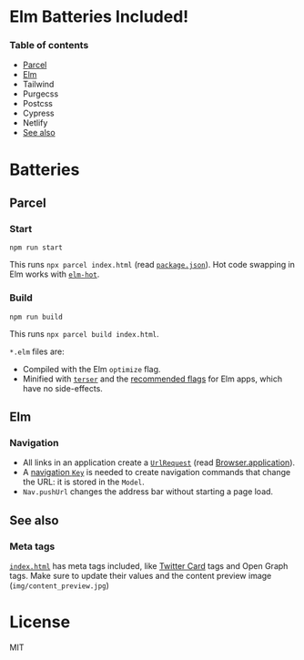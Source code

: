 # Elm Batteries Included!

### Table of contents

- [Parcel](#parcel)
- [Elm](#elm)
- Tailwind
- Purgecss
- Postcss
- Cypress
- Netlify
- [See also](#see-also)

# Batteries

## Parcel

### Start

```
npm run start
```

This runs `npx parcel index.html` (read [`package.json`](package.json)). Hot code swapping in Elm works with [`elm-hot`](https://github.com/klazuka/elm-hot).

### Build

```
npm run build
```

This runs `npx parcel build index.html`.

`*.elm` files are:

- Compiled with the Elm `optimize` flag.
- Minified with [`terser`](https://github.com/terser-js/terser) and the [recommended flags](https://elm-lang.org/0.19.0/optimize) for Elm apps, which have no side-effects.

## Elm

### Navigation

- All links in an application create a [`UrlRequest`](https://package.elm-lang.org/packages/elm/browser/latest/Browser#UrlRequest) (read [Browser.application](https://package.elm-lang.org/packages/elm/browser/latest/Browser#application)).
- A [navigation `Key`](https://package.elm-lang.org/packages/elm/browser/latest/Browser-Navigation#Key) is needed to create navigation commands that change the URL: it is stored in the `Model`.
- `Nav.pushUrl` changes the address bar without starting a page load.

## See also

### Meta tags

[`index.html`](index.html) has meta tags included, like [Twitter Card](https://developer.twitter.com/en/docs/tweets/optimize-with-cards/guides/getting-started.html) tags and Open Graph tags. Make sure to update their values and the content preview image (`img/content_preview.jpg`)

# License

MIT
